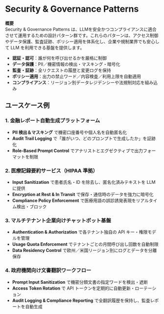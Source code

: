 # Security & Governance Patterns

**概要**  
Security & Governance Patterns は、LLMを安全かつコンプライアンスに適合させて運用するための設計パターン群です。これらのパターンは、アクセス制御やデータ保護、監査証跡、ポリシー適用を体系化し、企業や規制業界でも安心して LLM を利用できる基盤を提供します。

- **認証・認可**：誰が何を呼び出せるかを厳格に制御  
- **データ保護**：PII／機密情報の検出・マスキング・暗号化  
- **監査・証跡**：全リクエストの履歴と変更ログを保持  
- **ポリシー適用**：出力の禁止ワード／内容検査／利用上限を自動適用  
- **コンプライアンス**：リージョン別データレジデンシーや法規制対応を組み込み

## ユースケース例

### 1. 金融レポート自動生成プラットフォーム  

- **PII 検出＆マスキング** で機密口座番号や個人名を自動匿名化  
- **Audit Trail Logging** で「誰がいつ、どのプロンプトで生成したか」を証跡化  
- **Role-Based Prompt Control** でアナリストとエグゼクティブで出力フォーマットを制限  

### 2. 医療記録要約サービス（HIPAA 準拠）  

- **Input Sanitization** で患者氏名・ID を除去し、匿名化済みテキストを LLM に提供  
- **Encryption at Rest & In Transit** で保存・通信時のデータを強力に暗号化  
- **Compliance Policy Enforcement** で医療用語の誤診誘発表現をリアルタイム検出・ブロック  

### 3. マルチテナント企業向けチャットボット基盤  

- **Authentication & Authorization** で各テナント独自の API キー・権限モデルを管理  
- **Usage Quota Enforcement** でテナントごとの月間呼び出し回数を自動制限  
- **Data Residency Control** で欧州／米国リージョン別にログとデータを分離保存  

### 4. 政府機関向け文書翻訳ワークフロー  

- **Prompt Input Sanitization** で機密分類文書の指定ワードを検出・遮断  
- **Access Token Rotation** で API トークンを定期的に自動更新・ローテーション  
- **Audit Logging & Compliance Reporting** で全翻訳履歴を保持し、監査レポートを自動生成  
